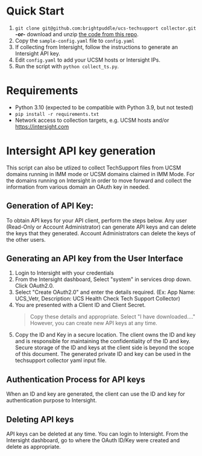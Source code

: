 # Quick Start

1. `git clone git@github.com:brightpuddle/ucs-techsupport collector.git` **-or-** download and unzip [the code from this repo](https://github.com/brightpuddle/ucs-techsupport-collector/archive/refs/heads/main.zip).
2. Copy the `sample-config.yaml` file to `config.yaml`
3. If collecting from Intersight, follow the instructions to generate an Intersight API key.
4. Edit `config.yaml` to add your UCSM hosts or Intersight IPs.
5. Run the script with `python collect_ts.py`.

# Requirements

- Python 3.10 (expected to be compatible with Python 3.9, but not tested)
- `pip install -r requirements.txt`
- Network access to collection targets, e.g. UCSM hosts and/or https://intersight.com

# Intersight API key generation
This script can also be utlized to collect TechSupport files from UCSM domains running in IMM mode or UCSM domains claimed in IMM Mode.
For the domains running on Intersight in order to move forward and collect the information from various domain an OAuth key in needed. 

## Generation of API Key:
To obtain API keys for your API client, perform the steps below. Any user (Read-Only or Account Administrator) can generate API keys and can delete the keys that they generated. Account Administrators can delete the keys of the other users.

## Generating an API key from the User Interface
  1) Login to Intersight with your credentials
  2) From the Intersight dashboard, Select "system" in services drop down. Click OAuth2.0.
  3) Select "Create OAuth2.0" and enter the details required. (Ex: App Name: UCS_Vetr, Description: UCS Health Check Tech Support Collector)
  4) You are presented with a Client ID and Client Secret.       
       > Copy these details and appropriate.
       > Select "I have downloaded...." 
       > However, you can create new API keys at any time.
  5) Copy the ID and Key in a secure location. The client owns the ID and key and is responsible for maintaining the confidentiality of the ID and key. Secure storage of the ID and keys at the client side is beyond the scope of this document.
  The generated private ID and key can be used in the techsupport collector yaml input file.

## Authentication Process for API keys
When an ID and key are generated, the client can use the ID and key for authentication purpose to Intersight.


## Deleting API keys
API keys can be deleted at any time. You can login to Intersight. From the Intersight dashboard, go to where the OAuth ID/Key were created and delete as appropriate. 
